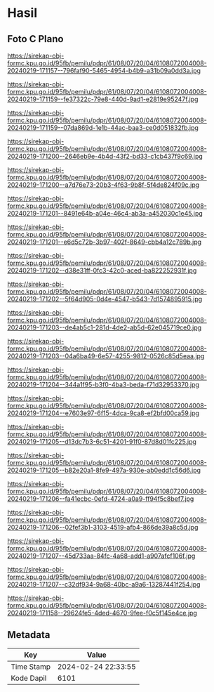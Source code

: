 # Hasil

## Foto C Plano

https://sirekap-obj-formc.kpu.go.id/95fb/pemilu/pdpr/61/08/07/20/04/6108072004008-20240219-171157--796faf90-5465-4954-b4b9-a31b09a0dd3a.jpg

https://sirekap-obj-formc.kpu.go.id/95fb/pemilu/pdpr/61/08/07/20/04/6108072004008-20240219-171159--fe37322c-79e8-440d-9ad1-e2819e95247f.jpg

https://sirekap-obj-formc.kpu.go.id/95fb/pemilu/pdpr/61/08/07/20/04/6108072004008-20240219-171159--07da869d-1e1b-44ac-baa3-ce0d051832fb.jpg

https://sirekap-obj-formc.kpu.go.id/95fb/pemilu/pdpr/61/08/07/20/04/6108072004008-20240219-171200--2646eb9e-4b4d-43f2-bd33-c1cb437f9c69.jpg

https://sirekap-obj-formc.kpu.go.id/95fb/pemilu/pdpr/61/08/07/20/04/6108072004008-20240219-171200--a7d76e73-20b3-4f63-9b8f-5f4de824f09c.jpg

https://sirekap-obj-formc.kpu.go.id/95fb/pemilu/pdpr/61/08/07/20/04/6108072004008-20240219-171201--8491e64b-a04e-46c4-ab3a-a452030c1e45.jpg

https://sirekap-obj-formc.kpu.go.id/95fb/pemilu/pdpr/61/08/07/20/04/6108072004008-20240219-171201--e6d5c72b-3b97-402f-8649-cbb4a12c789b.jpg

https://sirekap-obj-formc.kpu.go.id/95fb/pemilu/pdpr/61/08/07/20/04/6108072004008-20240219-171202--d38e31ff-0fc3-42c0-aced-ba822252931f.jpg

https://sirekap-obj-formc.kpu.go.id/95fb/pemilu/pdpr/61/08/07/20/04/6108072004008-20240219-171202--5f64d905-0d4e-4547-b543-7d1574895915.jpg

https://sirekap-obj-formc.kpu.go.id/95fb/pemilu/pdpr/61/08/07/20/04/6108072004008-20240219-171203--de4ab5c1-281d-4de2-ab5d-62e045719ce0.jpg

https://sirekap-obj-formc.kpu.go.id/95fb/pemilu/pdpr/61/08/07/20/04/6108072004008-20240219-171203--04a6ba49-6e57-4255-9812-0526c85d5eaa.jpg

https://sirekap-obj-formc.kpu.go.id/95fb/pemilu/pdpr/61/08/07/20/04/6108072004008-20240219-171204--344a1f95-b3f0-4ba3-beda-f71d32953370.jpg

https://sirekap-obj-formc.kpu.go.id/95fb/pemilu/pdpr/61/08/07/20/04/6108072004008-20240219-171204--e7603e97-6f15-4dca-9ca8-ef2bfd00ca59.jpg

https://sirekap-obj-formc.kpu.go.id/95fb/pemilu/pdpr/61/08/07/20/04/6108072004008-20240219-171205--d13dc7b3-6c51-4201-91f0-87d8d01fc225.jpg

https://sirekap-obj-formc.kpu.go.id/95fb/pemilu/pdpr/61/08/07/20/04/6108072004008-20240219-171205--b82e20a1-8fe9-497a-930e-ab0edd1c56d6.jpg

https://sirekap-obj-formc.kpu.go.id/95fb/pemilu/pdpr/61/08/07/20/04/6108072004008-20240219-171206--fa41ecbc-0efd-4724-a0a9-ff94f5c8bef7.jpg

https://sirekap-obj-formc.kpu.go.id/95fb/pemilu/pdpr/61/08/07/20/04/6108072004008-20240219-171206--02fef3b1-3103-4519-afb4-866de39a8c5d.jpg

https://sirekap-obj-formc.kpu.go.id/95fb/pemilu/pdpr/61/08/07/20/04/6108072004008-20240219-171207--45d733aa-84fc-4a68-add1-a907afcf106f.jpg

https://sirekap-obj-formc.kpu.go.id/95fb/pemilu/pdpr/61/08/07/20/04/6108072004008-20240219-171207--c32df934-9a68-40bc-a9a6-13287441f254.jpg

https://sirekap-obj-formc.kpu.go.id/95fb/pemilu/pdpr/61/08/07/20/04/6108072004008-20240219-171158--29624fe5-4ded-4670-9fee-f0c5f145e4ce.jpg


## Metadata

| Key        | Value               |
| ---------- | ------------------- |
| Time Stamp | 2024-02-24 22:33:55 |
| Kode Dapil | 6101                |



